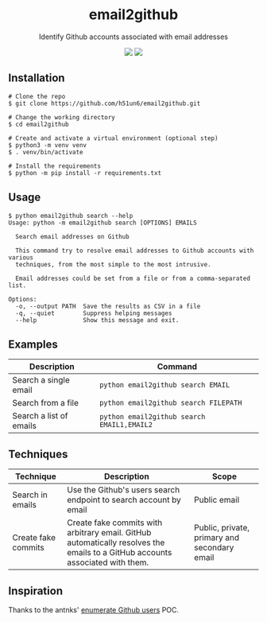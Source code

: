 <h1 align="center">email2github</h1>
<p align="center">Identify Github accounts associated with email addresses</p>
<p align="center">
  <a target="_blank" href="https://www.python.org/downloads/" title="Python version"><img src="https://img.shields.io/badge/python-%3E=_3.6-green.svg"></a>
  <a target="_blank" href="LICENSE" title="License: MIT"><img src="https://img.shields.io/badge/License-MIT-blue.svg"></a>
</p>

## Installation

```
# Clone the repo
$ git clone https://github.com/h51un6/email2github.git

# Change the working directory
$ cd email2github

# Create and activate a virtual environment (optional step)
$ python3 -m venv venv
$ . venv/bin/activate

# Install the requirements
$ python -m pip install -r requirements.txt
```

## Usage

```
$ python email2github search --help
Usage: python -m email2github search [OPTIONS] EMAILS

  Search email addresses on Github

  This command try to resolve email addresses to Github accounts with various
  techniques, from the most simple to the most intrusive.

  Email addresses could be set from a file or from a comma-separated list.

Options:
  -o, --output PATH  Save the results as CSV in a file
  -q, --quiet        Suppress helping messages
  --help             Show this message and exit.
```

## Examples

| Description             | Command                                    |
|-------------------------|--------------------------------------------|
| Search a single email   | `python email2github search EMAIL`         |
| Search from a file      | `python email2github search FILEPATH`      |
| Search a list of emails | `python email2github search EMAIL1,EMAIL2` |


## Techniques

| Technique           | Description                                                       | Scope        |
|---------------------|-------------------------------------------------------------------|--------------|
| Search in emails    | Use the Github's users search endpoint to search account by email | Public email |
| Create fake commits | Create fake commits with arbitrary email. GitHub automatically resolves the emails to a GitHub accounts associated with them. | Public, private, primary and secondary email |

## Inspiration

Thanks to the antnks' [enumerate Github users](https://github.com/antnks/enumerate-github-users) POC.
